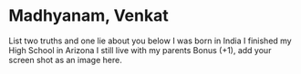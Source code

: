# Madhyanam, Venkat
List two truths and one lie about you below
I was born in India
I finished my High School in Arizona
I still live with my parents
Bonus (+1), add your screen shot as an image here.
